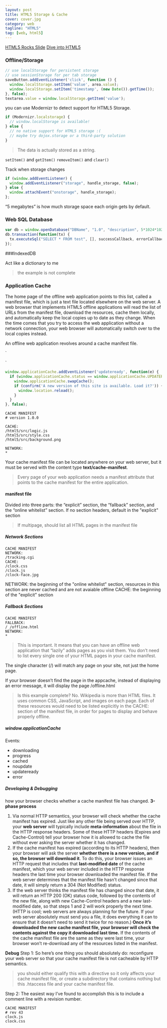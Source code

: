 ```yaml
---
layout: post
title: HTML5 Storage & Cache
cover: cover.jpg
category: web
tagline: "HTML5"
tag: [web, html5]
---
```


[HTML5 Rocks Slide](http://slides.html5rocks.com/)
[Dive into HTML5](diveintohtml5.info)

### Offline/Storage

```javascript
// use localStorage for persistent storage
// use sessionStorage for per tab storage
saveButton.addEventListener('click', function () {
  window.localStorage.setItem('value', area.value);
  window.localStorage.setItem('timestamp', (new Date()).getTime());
}, false);
textarea.value = window.localStorage.getItem('value');
```

you can use Modernizr to detect support for HTML5 Storage.

```javascript
if (Modernizr.localstorage) {
  // window.localStorage is available!
} else {
  // no native support for HTML5 storage :(
  // maybe try dojox.storage or a third-party solution
}

```
>The data is actually stored as a string.

`setItem()` and `getItem()`
`removeItem()` and `clear()`

Track when storage changes

```javascript
if (window.addEventListener) {
  window.addEventListener("storage", handle_storage, false);
} else {
  window.attachEvent("onstorage", handle_storage);
};
```

“5 megabytes” is how much storage space each origin gets by default.


### Web SQL Database

```javascript
var db = window.openDatabase("DBName", "1.0", "description", 5*1024*1024); //5MB
db.transaction(function(tx) {
  tx.executeSql("SELECT * FROM test", [], successCallback, errorCallback);
});
```

###IndexedDB

Act like a dictionary to me
>the example is not complete

### Application Cache

The home page of the offline web application points to this list, called a manifest file, which is just a text file located elsewhere on the web server. 
A web browser that implements HTML5 offline applications will read the list of URLs from the manifest file, download the resources, cache them locally, and automatically keep the local copies up to date as they change. When the time comes that you try to access the web application without a network connection, your web browser will automatically switch over to the local copies instead.

An offline web application revolves around a cache manifest file. 

`
<html manifest="cache.manifest">
`

```javascript
window.applicationCache.addEventListener('updateready', function(e) {
  if (window.applicationCache.status == window.applicationCache.UPDATEREADY) {
    window.applicationCache.swapCache();
    if (confirm('A new version of this site is available. Load it?')) {
      window.location.reload();
    }
  }
}, false);
```

```
CACHE MANIFEST
# version 1.0.0

CACHE:
/html5/src/logic.js
/html5/src/style.css
/html5/src/background.png

NETWORK:
*
```


Your cache manifest file can be located anywhere on your web server, but it must be served with the content type **text/cache-manifest**.

>Every page of your web application needs a manifest attribute that points to the cache manifest for the entire application.

#### manifest file

Divided into three parts: the “explicit” section, the “fallback” section, and the “online whitelist” section. If no section headers, default in the "explicit" section

>If multipage, should list all HTML pages in the manifest file

##### Network Sections

```
CACHE MANIFEST
NETWORK:
/tracking.cgi
CACHE:
/clock.css
/clock.js
/clock-face.jpg
```

NETWORK: the beginning of the "online whitelist" section, resources in this section are never cached and are not avaiable offline
CACHE: the beginning of the "explicit" section

##### Fallback Sections

```
CACHE MANIFEST
FALLBACK:
/ /offline.html
NETWORK:
*
```

> This is important. It means that you can have an offline web application that “lazily” adds pages as you visit them. You don’t need to list every single one of your HTML pages in your cache manifest.

The single character (/) will match any page on your site, not just the home page. 

If your browser doesn’t find the page in the appcache, instead of displaying an error message, it will display the page /offline.html

>Is this example complete? No. Wikipedia is more than HTML files. It uses common CSS, JavaScript, and images on each page. Each of these resources would need to be listed explicitly in the CACHE: section of the manifest file, in order for pages to display and behave properly offline.

##### window.applicationCache

Events:
* downloading
* progress
* cached
* noupdate
* updateready
* error

##### Developing & Debugging

how your browser checks whether a cache manifest file has changed. 
**3-phase process**

1. Via normal HTTP semantics, your browser will check whether the cache manifest has expired. 
Just like any other file being served over HTTP, your **web server** will typically include **meta-information** about the file in the HTTP response headers. Some of these HTTP headers (Expires and Cache-Control) tell your browser how it is allowed to cache the file without ever asking the server whether it has changed. 
2. If the cache manifest has expired (according to its HTTP headers), then your browser will ask the server **whether there is a new version, and if so, the browser will download it**. To do this, your browser issues an HTTP request that includes that **last-modified date** of the cache manifest, which your web server included in the HTTP response headers the last time your browser downloaded the manifest file. If the web server determines that the manifest file hasn’t changed since that date, it will simply return a 304 (Not Modified) status. 
3. If the web server thinks the manifest file has changed since that date, it will return an HTTP 200 (OK) status code, followed by the contents of the new file, along with new Cache-Control headers and a new last-modified date, so that steps 1 and 2 will work properly the next time. (HTTP is cool; web servers are always planning for the future. If your web server absolutely must send you a file, it does everything it can to ensure that it doesn’t need to send it twice for no reason.) **Once it’s downloaded the new cache manifest file, your browser will check the contents against the copy it downloaded last time.** If the contents of the cache manifest file are the same as they were last time, your browser won’t re-download any of the resources listed in the manifest.

**Debug**
Step 1:
So here’s one thing you should absolutely do: reconfigure your web server so that your cache manifest file is not cacheable by HTTP semantics.
>you should either qualify this with a <Files> directive so it only affects your cache manifest file, or create a subdirectory that contains nothing but this .htaccess file and your cache manifest file.

Step 2:
The easiest way I’ve found to accomplish this is to include a comment line with a revision number.
```
CACHE MANIFEST
# rev 43
clock.js
clock.css
```

